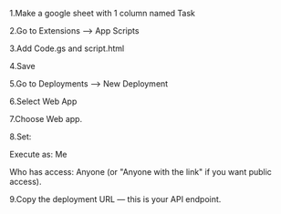 1.Make a google sheet with 1 column named Task


2.Go to Extensions --> App Scripts


3.Add Code.gs and script.html


4.Save


5.Go to Deployments --> New Deployment


6.Select Web App


7.Choose Web app.

8.Set:

Execute as: Me

Who has access: Anyone (or "Anyone with the link" if you want public access).

9.Copy the deployment URL — this is your API endpoint.
